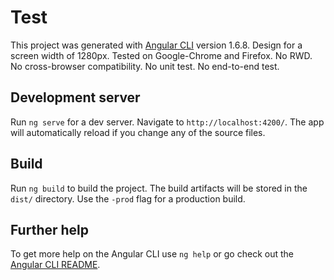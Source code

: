 # Test

This project was generated with [Angular CLI](https://github.com/angular/angular-cli) version 1.6.8.
Design for a screen width of 1280px.
Tested on Google-Chrome and Firefox.
No RWD.
No cross-browser compatibility.
No unit test.
No end-to-end test.

## Development server

Run `ng serve` for a dev server. Navigate to `http://localhost:4200/`. The app will automatically reload if you change any of the source files.

## Build

Run `ng build` to build the project. The build artifacts will be stored in the `dist/` directory. Use the `-prod` flag for a production build.

## Further help

To get more help on the Angular CLI use `ng help` or go check out the [Angular CLI README](https://github.com/angular/angular-cli/blob/master/README.md).

